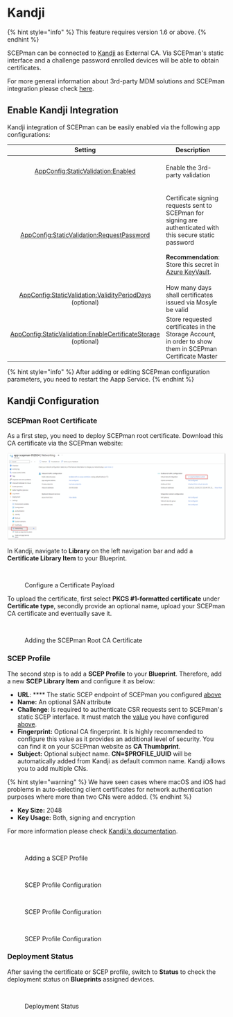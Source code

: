 # Kandji

{% hint style="info" %}
This feature requires version 1.6 or above.
{% endhint %}

SCEPman can be connected to [Kandji](https://www.kandji.io/) as External CA. Via SCEPman's static interface and a challenge password enrolled devices will be able to obtain certificates.

For more general information about 3rd-party MDM solutions and SCEPman integration please check [here](./).

## Enable Kandji Integration

Kandji integration of SCEPman can be easily enabled via the following app configurations:

|                                                                                            Setting                                                                                           | Description                                                                                                                                                                                                                                                                                              |                     Value                    |
| :------------------------------------------------------------------------------------------------------------------------------------------------------------------------------------------: | -------------------------------------------------------------------------------------------------------------------------------------------------------------------------------------------------------------------------------------------------------------------------------------------------------- | :------------------------------------------: |
|                        [AppConfig:StaticValidation:Enabled](../../advanced-configuration/application-settings/static-validation.md#appconfig-staticvalidation-enabled)                       | Enable the 3rd-party validation                                                                                                                                                                                                                                                                          | _**true**_ to enable, _**false**_ to disable |
|                [AppConfig:StaticValidation:RequestPassword](../../advanced-configuration/application-settings/static-validation.md#appconfig-staticvalidation-requestpassword)               | <p>Certificate signing requests sent to SCEPman for signing are authenticated with this secure static password<br><br><strong>Recommendation</strong>: Store this secret in <a href="../../advanced-configuration/application-settings/#secure-configuration-in-azure-key-vault">Azure KeyVault</a>.</p> |      _generate a 32 character password_      |
|       [AppConfig:StaticValidation:ValidityPeriodDays](../../advanced-configuration/application-settings/static-validation.md#appconfig-staticvalidation-validityperioddays) (optional)       | How many days shall certificates issued via Mosyle be valid                                                                                                                                                                                                                                              |                      365                     |
| [AppConfig:StaticValidation:EnableCertificateStorage](../../advanced-configuration/application-settings/static-validation.md#appconfig-staticvalidation-enablecertificatestorage) (optional) | Store requested certificates in the Storage Account, in order to show them in SCEPman Certificate Master                                                                                                                                                                                                 | _**true**_ to enable, _**false** to disable_ |

{% hint style="info" %}
After adding or editing SCEPman configuration parameters, you need to restart the Aapp Service.
{% endhint %}

## Kandji Configuration

### SCEPman Root Certificate

As a first step, you need to deploy SCEPman root certificate. Download this CA certificate via the SCEPman website:

![SCEPman Website](../../.gitbook/assets/image-1.png)

In Kandji, navigate to **Library** on the left navigation bar and add a **Certificate Library Item** to your Blueprint.

<figure><img src="../../.gitbook/assets/2023-03-09 12_51_21-Window.png" alt=""><figcaption><p>Configure a Certificate Payload</p></figcaption></figure>

To upload the certificate, first select **PKCS #1-formatted certificate** under **Certificate type**, secondly provide an optional name, upload your SCEPman CA certificate and eventually save it.

<figure><img src="../../.gitbook/assets/2023-03-09 14_21_12-KandjiSCEPmanRootCA.png" alt=""><figcaption><p>Adding the SCEPman Root CA Certificate</p></figcaption></figure>

### SCEP Profile

The second step is to add a **SCEP Profile** to your **Blueprint**. Therefore, add a new **SCEP Library Item** and configure it as below:

* **URL**: \*\*\*\* The static SCEP endpoint of SCEPman you configured [above](kandji.md#enable-kandji-integration)
* **Name:** An optional SAN attribute
* **Challenge**: Is required to authenticate CSR requests sent to SCEPman's static SCEP interface. It must match the [value](../../advanced-configuration/application-settings/static-validation.md#appconfig-staticvalidation-requestpassword) you have configured [above](kandji.md#enable-kandji-integration).
* **Fingerprint:** Optional CA fingerprint. It is highly recommended to configure this value as it provides an additional level of security. You can find it on your SCEPman website as **CA Thumbprint**.
* **Subject:** Optional subject name. **CN=$PROFILE\_UUID** will be automatically added from Kandji as default common name. Kandji allows you to add multiple CNs.

{% hint style="warning" %}
We have seen cases where macOS and iOS had problems in auto-selecting client certificates for network authentication purposes where more than two CNs were added.
{% endhint %}

* **Key Size:** 2048
* **Key Usage:** Both, signing and encryption

For more information please check [Kandji's documentation](https://support.kandji.io/support/solutions/articles/72000559782-scep-profile).

<figure><img src="../../.gitbook/assets/2023-03-09 14_43_19-Kandji.png" alt=""><figcaption><p>Adding a SCEP Profile</p></figcaption></figure>

<figure><img src="../../.gitbook/assets/2023-03-09 14_50_23-Kandji.png" alt=""><figcaption><p>SCEP Profile Configuration</p></figcaption></figure>

<figure><img src="../../.gitbook/assets/2023-03-09 14_51_22-Kandji.png" alt=""><figcaption><p>SCEP Profile Configuration</p></figcaption></figure>

<figure><img src="../../.gitbook/assets/2023-03-09 14_52_52-Kandji.png" alt=""><figcaption><p>SCEP Profile Configuration</p></figcaption></figure>

### Deployment Status

After saving the certificate or SCEP profile, switch to **Status** to check the deployment status on **Blueprints** assigned devices.

<figure><img src="../../.gitbook/assets/2023-03-09 15_12_40-Kandji.png" alt=""><figcaption><p>Deployment Status</p></figcaption></figure>
